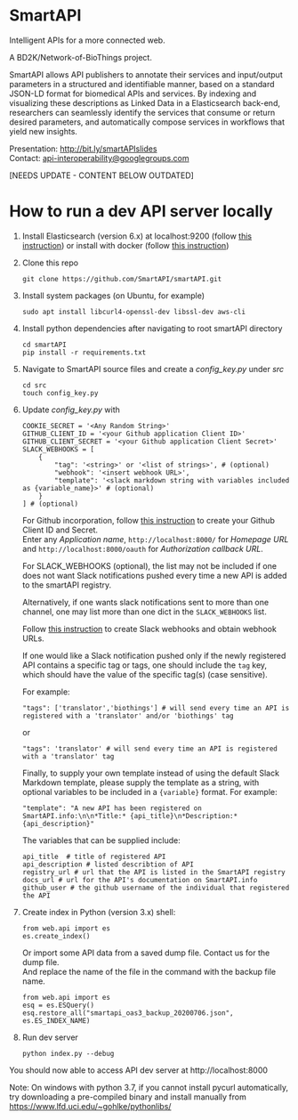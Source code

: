 # SmartAPI
Intelligent APIs for a more connected web.

A BD2K/Network-of-BioThings project.

SmartAPI allows API publishers to annotate their services and input/output parameters in a structured and identifiable manner, based on a standard JSON-LD format for biomedical APIs and services. By indexing and visualizing these descriptions as Linked Data in a Elasticsearch back-end, researchers can seamlessly identify the services that consume or return desired parameters, and automatically compose services in workflows that yield new insights.

Presentation: http://bit.ly/smartAPIslides  
Contact: api-interoperability@googlegroups.com  

[NEEDS UPDATE - CONTENT BELOW OUTDATED]


# How to run a dev API server locally
1. Install Elasticsearch (version 6.x) at localhost:9200 (follow [this instruction](https://www.elastic.co/downloads/elasticsearch)) or install with docker (follow [this instruction](https://www.elastic.co/guide/en/elasticsearch/reference/current/docker.html))
2. Clone this repo
    ```
    git clone https://github.com/SmartAPI/smartAPI.git
    ````
3. Install system packages (on Ubuntu, for example)
    ```
    sudo apt install libcurl4-openssl-dev libssl-dev aws-cli
    ```
4. Install python dependencies after navigating to root smartAPI directory
    ```
    cd smartAPI
    pip install -r requirements.txt
    ```
5. Navigate to SmartAPI source files and create a *config_key.py* under *src*
    ```
    cd src
    touch config_key.py
    ```
6. Update *config_key.py* with
    ```
    COOKIE_SECRET = '<Any Random String>'
    GITHUB_CLIENT_ID = '<your Github application Client ID>'
    GITHUB_CLIENT_SECRET = '<your Github application Client Secret>'
    SLACK_WEBHOOKS = [ 
	    {
		    "tag": '<string>' or '<list of strings>', # (optional)
		    "webhook": '<insert webhook URL>', 
		    "template": '<slack markdown string with variables included as {variable_name}>' # (optional)
	    }
    ] # (optional) 
    ```
    For Github incorporation, follow [this instruction](https://developer.github.com/apps/building-oauth-apps/creating-an-oauth-app/) to create your Github Client ID and Secret.   
    Enter any _Application name_, `http://localhost:8000/` for _Homepage 
    URL_ and `http://localhost:8000/oauth` for _Authorization callback URL_.
    
    For SLACK_WEBHOOKS (optional), the list may not be included if one does not want Slack notifications pushed every time a new API is added to the smartAPI registry.  
    
    Alternatively, if one wants slack notifications sent to more than one channel, one may list more than one dict in the ```SLACK_WEBHOOKS``` list.
    
    Follow [this instruction](https://slack.com/help/articles/115005265063-Incoming-Webhooks-for-Slack) to create Slack webhooks and obtain webhook URLs. 
    
    If one would like a Slack notification pushed only if the newly registered API contains a specific tag or tags, one should include the ```tag``` key, which should have the value of the specific tag(s) (case sensitive).
    
    For example:
    ```
    "tags": ['translator','biothings'] # will send every time an API is registered with a 'translator' and/or 'biothings' tag 
    ```
    or
    ```
    "tags": 'translator' # will send every time an API is registered with a 'translator' tag 
    ```
    Finally, to supply your own template instead of using the default Slack Markdown template, please supply the template as a string, with optional variables to be included in a ```{variable}``` format. For example: 
    ```
    "template": "A new API has been registered on SmartAPI.info:\n\n*Title:* {api_title}\n*Description:* {api_description}"
    ```
    The variables that can be supplied include: 
    ```
    api_title  # title of registered API 
    api_description # listed describtion of API
    registry_url # url that the API is listed in the SmartAPI registry
    docs_url # url for the API's documentation on SmartAPI.info
    github_user # the github username of the individual that registered the API
    ```
    
7. Create index in Python (version 3.x) shell:
    ```
    from web.api import es  
    es.create_index()
    ```
   Or import some API data from a saved dump file. Contact us for the dump file.  
   And replace the name of the file in the command with the backup file name.
    ```
    from web.api import es
    esq = es.ESQuery()
    esq.restore_all("smartapi_oas3_backup_20200706.json", es.ES_INDEX_NAME)
    ```
8. Run dev server
    ```
    python index.py --debug
    ```
You should now able to access API dev server at http://localhost:8000

Note: On windows with python 3.7, if you cannot install pycurl automatically, try downloading a pre-compiled binary and install manually from https://www.lfd.uci.edu/~gohlke/pythonlibs/
